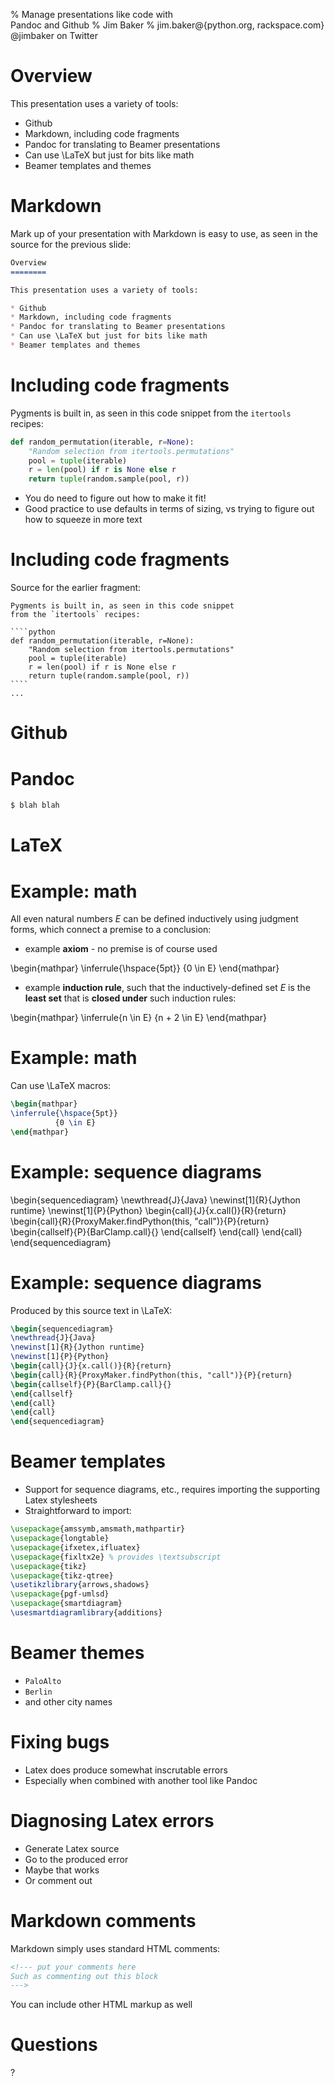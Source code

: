 % Manage presentations like code with \
Pandoc and Github
% Jim Baker
% jim.baker@{python.org, rackspace.com}\
@jimbaker on Twitter

Overview
========

This presentation uses a variety of tools:

* Github
* Markdown, including code fragments
* Pandoc for translating to Beamer presentations
* Can use \LaTeX but just for bits like math
* Beamer templates and themes

Markdown
========

Mark up of your presentation with Markdown is easy to use, as
seen in the source for the previous slide:

````markdown
Overview
========

This presentation uses a variety of tools:

* Github
* Markdown, including code fragments
* Pandoc for translating to Beamer presentations
* Can use \LaTeX but just for bits like math
* Beamer templates and themes
````

Including code fragments
========================

Pygments is built in, as seen in this code snippet from the
`itertools` recipes:

````python
def random_permutation(iterable, r=None):
    "Random selection from itertools.permutations"
    pool = tuple(iterable)
    r = len(pool) if r is None else r
    return tuple(random.sample(pool, r))
````

* You do need to figure out how to make it fit!
* Good practice to use defaults in terms of sizing, vs trying to figure out how to squeeze in more text

Including code fragments
========================

Source for the earlier fragment:

~~~~
Pygments is built in, as seen in this code snippet
from the `itertools` recipes:

````python
def random_permutation(iterable, r=None):
    "Random selection from itertools.permutations"
    pool = tuple(iterable)
    r = len(pool) if r is None else r
    return tuple(random.sample(pool, r))
````
...
~~~~

Github
======

Pandoc
======

````bash
$ blah blah
````

LaTeX
=====


Example: math
=============

All even natural numbers $E$ can be defined inductively using judgment
forms, which connect a premise to a conclusion:

* example **axiom** - no premise is of course used

\begin{mathpar}
\inferrule{\hspace{5pt}}
          {0 \in E}
\end{mathpar}

* example **induction rule**, such that the inductively-defined set
  $E$ is the **least set** that is **closed under** such induction
  rules:

\begin{mathpar}
\inferrule{n \in E}
          {n + 2 \in E}
\end{mathpar}


Example: math
=============

Can use \LaTeX macros:

````latex
\begin{mathpar}
\inferrule{\hspace{5pt}}
          {0 \in E}
\end{mathpar}
````

Example: sequence diagrams
==========================

\begin{sequencediagram}
\newthread{J}{Java}
\newinst[1]{R}{Jython runtime}
\newinst[1]{P}{Python}
\begin{call}{J}{x.call()}{R}{return}
\begin{call}{R}{ProxyMaker.findPython(this, "call")}{P}{return}
\begin{callself}{P}{BarClamp.call}{}
\end{callself}
\end{call}
\end{call}
\end{sequencediagram}

Example: sequence diagrams
==========================

Produced by this source text in \LaTeX:

````latex
\begin{sequencediagram}
\newthread{J}{Java}
\newinst[1]{R}{Jython runtime}
\newinst[1]{P}{Python}
\begin{call}{J}{x.call()}{R}{return}
\begin{call}{R}{ProxyMaker.findPython(this, "call")}{P}{return}
\begin{callself}{P}{BarClamp.call}{}
\end{callself}
\end{call}
\end{call}
\end{sequencediagram}
````

Beamer templates
================

* Support for sequence diagrams, etc., requires importing the supporting Latex stylesheets
* Straightforward to import:

````latex
\usepackage{amssymb,amsmath,mathpartir}
\usepackage{longtable}
\usepackage{ifxetex,ifluatex}
\usepackage{fixltx2e} % provides \textsubscript
\usepackage{tikz}
\usepackage{tikz-qtree}
\usetikzlibrary{arrows,shadows}
\usepackage{pgf-umlsd}
\usepackage{smartdiagram}
\usesmartdiagramlibrary{additions}
````


Beamer themes
=============

* `PaloAlto`
* `Berlin`
* and other city names

Fixing bugs
===========

* Latex does produce somewhat inscrutable errors
* Especially when combined with another tool like Pandoc

Diagnosing Latex errors
=======================

* Generate Latex source
* Go to the produced error
* Maybe that works
* Or comment out

Markdown comments
=================

Markdown simply uses standard HTML comments:

````markdown
<!--- put your comments here
Such as commenting out this block
--->
````

You can include other HTML markup as well

Questions
=========

?